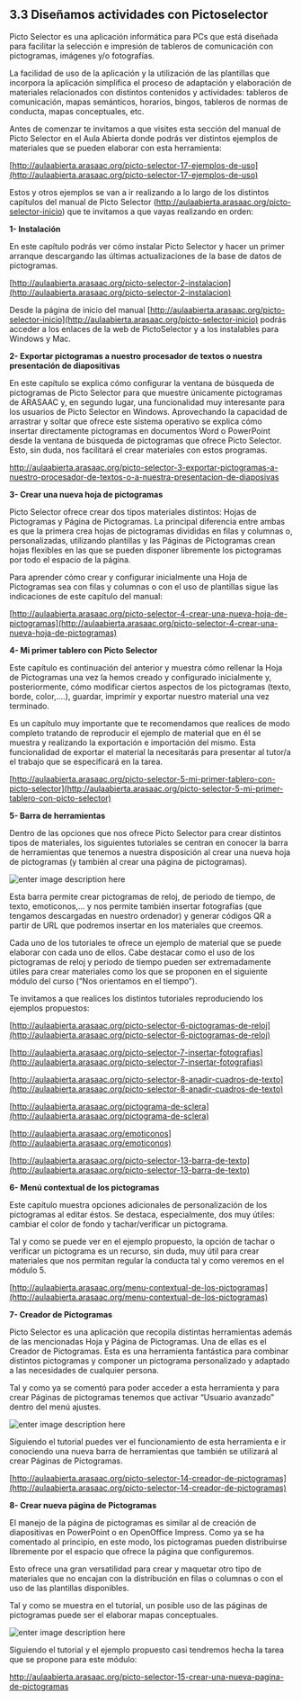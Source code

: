 ## 3.3 Diseñamos actividades con Pictoselector

Picto Selector es una aplicación informática para PCs que está diseñada para facilitar la selección e impresión de tableros de comunicación con pictogramas, imágenes y/o fotografías.

La facilidad de uso de la aplicación y la utilización de las plantillas que incorpora la aplicación simplifica el proceso de adaptación y elaboración de materiales relacionados con distintos contenidos y actividades: tableros de comunicación, mapas semánticos, horarios, bingos, tableros de normas de conducta, mapas conceptuales, etc.

Antes de comenzar te invitamos a que visites esta sección del manual de Picto Selector en el Aula Abierta donde podrás ver distintos ejemplos de materiales que se pueden elaborar con esta herramienta:

[http://aulaabierta.arasaac.org/picto-selector-17-ejemplos-de-uso](http://aulaabierta.arasaac.org/picto-selector-17-ejemplos-de-uso)

Estos y otros ejemplos se van a ir realizando a lo largo de los distintos capítulos del manual de Picto Selector (http://aulaabierta.arasaac.org/picto-selector-inicio) que te invitamos a que vayas realizando en orden:

**1- Instalación** 

En este capítulo podrás ver cómo instalar Picto Selector y hacer un primer arranque descargando las últimas actualizaciones de la base de datos de pictogramas.

[http://aulaabierta.arasaac.org/picto-selector-2-instalacion](http://aulaabierta.arasaac.org/picto-selector-2-instalacion)

Desde la página de inicio del manual [http://aulaabierta.arasaac.org/picto-selector-inicio](http://aulaabierta.arasaac.org/picto-selector-inicio) podrás acceder a los enlaces de la web de PictoSelector y a los instalables para Windows y Mac.

  
**2- Exportar pictogramas a nuestro procesador de textos o nuestra presentación de diapositivas**

En este capítulo se explica cómo configurar la ventana de búsqueda de pictogramas de Picto Selector para que muestre únicamente pictogramas de ARASAAC y, en segundo lugar, una funcionalidad muy interesante para los usuarios de Picto Selector en Windows. Aprovechando la capacidad de arrastrar y soltar que ofrece este sistema operativo se explica cómo insertar directamente pictogramas en documentos Word o PowerPoint desde la ventana de búsqueda de pictogramas que ofrece Picto Selector. Esto, sin duda, nos facilitará el crear materiales con estos programas.

http://aulaabierta.arasaac.org/picto-selector-3-exportar-pictogramas-a-nuestro-procesador-de-textos-o-a-nuestra-presentacion-de-diaposivas

**3- Crear una nueva hoja de pictogramas**

Picto Selector ofrece crear dos tipos materiales distintos: Hojas de Pictogramas y Página de Pictogramas. La principal diferencia entre ambas es que la primera crea hojas de pictogramas divididas en filas y columnas o, personalizadas, utilizando plantillas y las Páginas de Pictogramas crean hojas flexibles en las que se pueden disponer libremente los pictogramas por todo el espacio de la página.

Para aprender cómo crear y configurar inicialmente una Hoja de Pictogramas sea con filas y columnas o con el uso de plantillas sigue las indicaciones de este capítulo del manual:

[http://aulaabierta.arasaac.org/picto-selector-4-crear-una-nueva-hoja-de-pictogramas](http://aulaabierta.arasaac.org/picto-selector-4-crear-una-nueva-hoja-de-pictogramas)

**4- Mi primer tablero con Picto Selector**

Este capítulo es continuación del anterior y muestra cómo rellenar la Hoja de Pictogramas una vez la hemos creado y configurado inicialmente y, posteriormente, cómo modificar ciertos aspectos de los pictogramas (texto, borde, color,....), guardar, imprimir y exportar nuestro material una vez terminado.

Es un capítulo muy importante que te recomendamos que realices de modo completo tratando de reproducir el ejemplo de material que en él se muestra y realizando la exportación e importación del mismo. Esta funcionalidad de exportar el material la necesitarás para presentar al tutor/a el trabajo que se especificará en la tarea.

[http://aulaabierta.arasaac.org/picto-selector-5-mi-primer-tablero-con-picto-selector](http://aulaabierta.arasaac.org/picto-selector-5-mi-primer-tablero-con-picto-selector)

**5- Barra de herramientas**

Dentro de las opciones que nos ofrece Picto Selector para crear distintos tipos de materiales, los siguientes tutoriales se centran en conocer la barra de herramientas que tenemos a nuestra disposición al crear una nueva hoja de pictogramas (y también al crear una página de pictogramas).

![enter image description here](https://static.arasaac.org/images/aularagon/Picto_Selector_barra_botones.jpg)
  
Esta barra permite crear pictogramas de reloj, de periodo de tiempo, de texto, emoticonos,... y nos permite también insertar fotografías (que tengamos descargadas en nuestro ordenador) y generar códigos QR a partir de URL que podremos insertar en los materiales que creemos.

Cada uno de los tutoriales te ofrece un ejemplo de material que se puede elaborar con cada uno de ellos. Cabe destacar como el uso de los pictogramas de reloj y periodo de tiempo pueden ser extremadamente útiles para crear materiales como los que se proponen en el siguiente módulo del curso (“Nos orientamos en el tiempo”).

Te invitamos a que realices los distintos tutoriales reproduciendo los ejemplos propuestos:

[http://aulaabierta.arasaac.org/picto-selector-6-pictogramas-de-reloj](http://aulaabierta.arasaac.org/picto-selector-6-pictogramas-de-reloj)

[http://aulaabierta.arasaac.org/picto-selector-7-insertar-fotografias](http://aulaabierta.arasaac.org/picto-selector-7-insertar-fotografias)

[http://aulaabierta.arasaac.org/picto-selector-8-anadir-cuadros-de-texto](http://aulaabierta.arasaac.org/picto-selector-8-anadir-cuadros-de-texto)

[http://aulaabierta.arasaac.org/pictograma-de-sclera](http://aulaabierta.arasaac.org/pictograma-de-sclera)

[http://aulaabierta.arasaac.org/emoticonos](http://aulaabierta.arasaac.org/emoticonos)

[http://aulaabierta.arasaac.org/picto-selector-13-barra-de-texto](http://aulaabierta.arasaac.org/picto-selector-13-barra-de-texto)

**6- Menú contextual de los pictogramas**

Este capítulo muestra opciones adicionales de personalización de los pictogramas al editar éstos. Se destaca, especialmente, dos muy útiles: cambiar el color de fondo y tachar/verificar un pictograma.

Tal y como se puede ver en el ejemplo propuesto, la opción de tachar o verificar un pictograma es un recurso, sin duda, muy útil para crear materiales que nos permitan regular la conducta tal y como veremos en el módulo 5.

[http://aulaabierta.arasaac.org/menu-contextual-de-los-pictogramas](http://aulaabierta.arasaac.org/menu-contextual-de-los-pictogramas)

**7- Creador de Pictogramas**

Picto Selector es una aplicación que recopila distintas herramientas además de las mencionadas Hoja y Página de Pictogramas. Una de ellas es el Creador de Pictogramas. Esta es una herramienta fantástica para combinar distintos pictogramas y componer un pictograma personalizado y adaptado a las necesidades de cualquier persona.

Tal y como ya se comentó para poder acceder a esta herramienta y para crear Páginas de pictogramas tenemos que activar “Usuario avanzado” dentro del menú ajustes.

![enter image description here](https://static.arasaac.org/images/aularagon/Picto_Selector_usuario_avanzado.jpg)

Siguiendo el tutorial puedes ver el funcionamiento de esta herramienta e ir conociendo una nueva barra de herramientas que también se utilizará al crear Páginas de Pictogramas.

[http://aulaabierta.arasaac.org/picto-selector-14-creador-de-pictogramas](http://aulaabierta.arasaac.org/picto-selector-14-creador-de-pictogramas)

**8- Crear nueva página de Pictogramas**

El manejo de la página de pictogramas es similar al de creación de diapositivas en PowerPoint o en OpenOffice Impress. Como ya se ha comentado al principio, en este modo, los pictogramas pueden distribuirse libremente por el espacio que ofrece la página que configuremos.

Esto ofrece una gran versatilidad para crear y maquetar otro tipo de materiales que no encajan con la distribución en filas o columnas o con el uso de las plantillas disponibles.

Tal y como se muestra en el tutorial, un posible uso de las páginas de pictogramas puede ser el elaborar mapas conceptuales.

![enter image description here](https://static.arasaac.org/images/aularagon/Picto-Selector-209.jpg)

Siguiendo el tutorial y el ejemplo propuesto casi tendremos hecha la tarea que se propone para este módulo:

http://aulaabierta.arasaac.org/picto-selector-15-crear-una-nueva-pagina-de-pictogramas
<!--stackedit_data:
eyJoaXN0b3J5IjpbLTc2MzM2MTA3NCwyMTE1NjMyMzkxXX0=
-->
